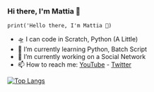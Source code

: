 ### Hi there, I'm Mattia 👋
```ppy
print('Hello there, I'm Mattia 👋)
```

- 🛸 I can code in Scratch, Python (A Little)
- 🌱 I’m currently learning Python, Batch Script
- 🔭 I’m currently working on a Social Network
- 📫 How to reach me: [YouTube](https://www.youtube.com/channel/UCohKir-O0ZqYlfwywLaIKpw) - [Twitter](https://twitter.com/etimologyyy)

[![Top Langs](https://github-readme-stats.vercel.app/api/top-langs/?username=etimology&layout=compact)](https://github.com/etimology/github-readme-stats)
